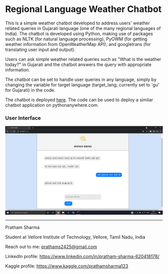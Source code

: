 # Regional Language Weather Chatbot
This is a simple weather chatbot developed to address users' weather related queries in Gujarati language (one of the many regional languages of India). The chatbot is developed using Python, making use of packages such as NLTK (for natural language processing), PyOWM (for getting weather information from OpenWeatherMap API), and googletrans (for translating user input and output).

Users can ask simple weather related queries such as "What is the weather today?" in Gujarati and the chatbot answers the query with appropriate information.

The chatbot can be set to handle user queries in any language, simply by changing the variable for target language (target_lang; currently set to 'gu' for Gujarati) in the code.

The chatbot is deployed [here](https://weatherplus.pythonanywhere.com/). The code can be used to deploy a similar chatbot application on pythonanywhere.com.

### User Interface
![Chatbot User Interface](user_interface.png)

---

Pratham Sharma

Student at Vellore Institute of Technology, Vellore, Tamil Nadu, India

Reach out to me: prathams2425@gmail.com

LinkedIn profile: https://www.linkedin.com/in/pratham-sharma-620418178/

Kaggle profile: https://www.kaggle.com/prathamsharma123
